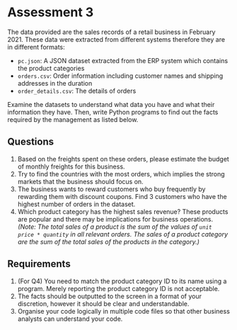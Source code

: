 # Assessment 3

The data provided are the sales records of a retail business in February 2021. These data were extracted from different systems therefore they are in different formats:

- ``pc.json``: A JSON dataset extracted from the ERP system which contains the product categories
- ``orders.csv``: Order information including customer names and shipping addresses in the duration
- ``order_details.csv``: The details of orders

Examine the datasets to understand what data you have and what their information they have. Then, write Python programs to find out the facts required by the management as listed below. 

## Questions
1. Based on the freights spent on these orders, please estimate the budget of monthly freights for this business.
1. Try to find the countries with the most orders, which implies the strong markets that the business should focus on.
1. The business wants to reward customers who buy frequently by rewarding them with discount coupons. Find 3 customers who have the highest number of orders in the dataset.
1. Which product category has the highest sales revenue? These products are popular and there may be implications for business operations. *(Note: The total sales of a product is the sum of the values of ``unit price * quantity`` in all relevant orders. The sales of a product category are the sum of the total sales of the products in the category.)*

## Requirements
1. (For Q4) You need to match the product category ID to its name using a program. Merely reporting the product category ID is not acceptable.
1. The facts should be outputted to the screen in a format of your discretion, however it should be clear and understandable. 
1. Organise your code logically in multiple code files so that other business analysts can understand your code.
